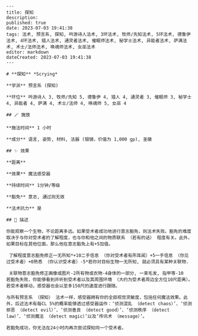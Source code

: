 
    ---
    title: 探知
    description: 
    published: true
    date: 2023-07-03 19:41:38
    tags: 法术, 预言系, 探知, 吟游诗人法术, 3环法术, 牧师/先知法术, 5环法术, 德鲁伊法术, 4环法术, 猎人法术, 通灵者法术, 催眠师法术, 秘学士法术, 异能者法术, 萨满法术, 术士/法师法术, 唤魂师法术, 女巫法术
    editor: markdown
    dateCreated: 2023-07-03 19:41:38
    ---

    # **探知** *Scrying*

    **学派** 预言系 (探知) 

    **环位** 吟游诗人 3, 牧师/先知 5, 德鲁伊 4, 猎人 4, 通灵者 3, 催眠师 3, 秘学士 4, 异能者 4, 萨满 4, 术士/法师 4, 唤魂师 5, 女巫 4

    ## 🪄 施放

    **施法时间** 1 小时

    **成分** 语言, 姿势, 材料, 法器 (银镜，价值为 1,000 gp), 圣徽

    ## ✨ 效果  

    **距离**  

    **效果** 魔法感受器 

    **持续时间** 1分钟/等级 

    **豁免** 意志, 通过则无效

    **法术抗力** 是

    ## 📖 描述

    你能观察一个生物，不论距离多远。如果受术者成功地进行意志豁免，则法术失败。豁免的难度取决于与你对受术者的了解程度，也与你和他之间的物质联系 （若有的话） 程度有关。此外，如果目标在其他位面，那么他在意志豁免上有+5加值。

     了解程度意志豁免修正一无所知*+10二手信息 （你对受术者有所耳闻）+5一手信息 （你见过受术者）+0熟悉 （你认识受术者）-5*若你对目标生物一无所知, 就必须具有某种关联物. 

     关联物意志豁免修正画像或图片-2所有物或衣物-4身体的一部分, 一束毛发, 指甲等-10  若豁免失败，你能够看到并听到受术者以及其周围环境 （大约为受术者周边全方位10尺距离）。若受术者移动，感受器也会以至多150尺的速度进行跟随。

    与所有预言系 （探知） 法术一样，感受器拥有你的全部视觉灵敏度，包括任何魔法效果。此外，后述法术有每CL 5%的概率能够透过感受器运作：‘侦测混乱 （detect chaos）’、‘侦测邪恶 （detect evil）’、‘侦测善良 （detect good）’、‘侦测秩序 （detect law）’、‘侦测魔法 （detect magic）’以及‘传讯术 （message）’。

    若豁免成功，你无法在24小时内再次尝试探知同一个受术者。
    